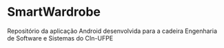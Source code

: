 # SmartWardrobe
Repositório da aplicação Android desenvolvida para a cadeira Engenharia de Software e Sistemas do CIn-UFPE
